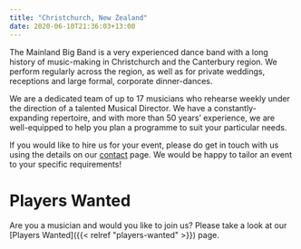 ```yaml
---
title: "Christchurch, New Zealand"
date: 2020-06-10T21:36:03+13:00
---
```


The Mainland Big Band is a very experienced dance band with a long history of music-making in Christchurch and the Canterbury region. We perform regularly across the region, as well as for private weddings, receptions and large formal, corporate dinner-dances.

We are a dedicated team of up to 17 musicians who rehearse weekly under the direction of a talented Musical Director. We have a constantly-expanding repertoire, and with more than 50 years’ experience, we are well-equipped to help you plan a programme to suit your particular needs. 

If you would like to hire us for your event, please do get in touch with us using the details on our [contact](/contact) page</a>. We would be happy to tailor an event to your specific requirements!

# Players Wanted
Are you a musician and would you like to join us? Please take a look at our [Players Wanted]({{< relref "players-wanted" >}}) page.
